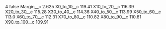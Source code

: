 <?xml version="1.0" encoding="UTF-8"?>
<CustomMetadata xmlns="http://soap.sforce.com/2006/04/metadata" xmlns:xsi="http://www.w3.org/2001/XMLSchema-instance" xmlns:xsd="http://www.w3.org/2001/XMLSchema">
    <label>4</label>
    <protected>false</protected>
    <values>
        <field>Margin__c</field>
        <value xsi:type="xsd:double">2.625</value>
    </values>
    <values>
        <field>X0_to_10__c</field>
        <value xsi:type="xsd:double">119.41</value>
    </values>
    <values>
        <field>X10_to_20__c</field>
        <value xsi:type="xsd:double">116.39</value>
    </values>
    <values>
        <field>X20_to_30__c</field>
        <value xsi:type="xsd:double">115.28</value>
    </values>
    <values>
        <field>X30_to_40__c</field>
        <value xsi:type="xsd:double">114.36</value>
    </values>
    <values>
        <field>X40_to_50__c</field>
        <value xsi:type="xsd:double">113.99</value>
    </values>
    <values>
        <field>X50_to_60__c</field>
        <value xsi:type="xsd:double">113.0</value>
    </values>
    <values>
        <field>X60_to_70__c</field>
        <value xsi:type="xsd:double">112.31</value>
    </values>
    <values>
        <field>X70_to_80__c</field>
        <value xsi:type="xsd:double">110.82</value>
    </values>
    <values>
        <field>X80_to_90__c</field>
        <value xsi:type="xsd:double">110.81</value>
    </values>
    <values>
        <field>X90_to_100__c</field>
        <value xsi:type="xsd:double">109.91</value>
    </values>
</CustomMetadata>
